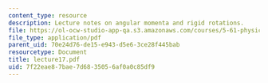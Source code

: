 ```yaml
---
content_type: resource
description: Lecture notes on angular momenta and rigid rotations.
file: https://ol-ocw-studio-app-qa.s3.amazonaws.com/courses/5-61-physical-chemistry-fall-2007/7f22eae87bae7d6835056af0a0c85df9_lecture17.pdf
file_type: application/pdf
parent_uid: 70e24d76-de15-e943-d5e6-3ce28f445bab
resourcetype: Document
title: lecture17.pdf
uid: 7f22eae8-7bae-7d68-3505-6af0a0c85df9
---
```

